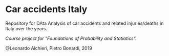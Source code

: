 # Car accidents Italy

Repository for DAta Analysis of car accidents and related injuries/deaths in Italy over the years.

_Course project for "Foundations of Probability and Statiatics"._

@Leonardo Alchieri, Pietro Bonardi, 2019

